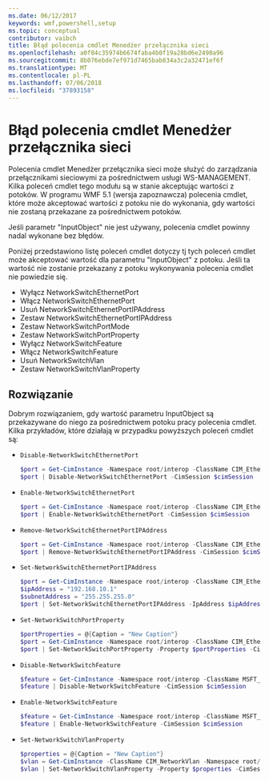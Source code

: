 ```yaml
---
ms.date: 06/12/2017
keywords: wmf,powershell,setup
ms.topic: conceptual
contributor: vaibch
title: Błąd polecenia cmdlet Menedżer przełącznika sieci
ms.openlocfilehash: a0f84c35974b6674faba4b0f19a28bd6e2490a96
ms.sourcegitcommit: 8b076ebde7ef971d7465bab834a3c2a32471ef6f
ms.translationtype: MT
ms.contentlocale: pl-PL
ms.lasthandoff: 07/06/2018
ms.locfileid: "37893158"
---
```

# <a name="network-switch-manager-cmdlets-failure"></a>Błąd polecenia cmdlet Menedżer przełącznika sieci

Polecenia cmdlet Menedżer przełącznika sieci może służyć do zarządzania przełącznikami sieciowymi za pośrednictwem usługi WS-MANAGEMENT.
Kilka poleceń cmdlet tego modułu są w stanie akceptując wartości z potoków.
W programu WMF 5.1 (wersja zapoznawcza) polecenia cmdlet, które może akceptować wartości z potoku nie do wykonania, gdy wartości nie zostaną przekazane za pośrednictwem potoków.

Jeśli parametr "InputObject" nie jest używany, polecenia cmdlet powinny nadal wykonane bez błędów.

Poniżej przedstawiono listę poleceń cmdlet dotyczy tj tych poleceń cmdlet może akceptować wartość dla parametru "InputObject" z potoku.
Jeśli ta wartość nie zostanie przekazany z potoku wykonywania polecenia cmdlet nie powiedzie się.

- Wyłącz NetworkSwitchEthernetPort
- Włącz NetworkSwitchEthernetPort
- Usuń NetworkSwitchEthernetPortIPAddress
- Zestaw NetworkSwitchEthernetPortIPAddress
- Zestaw NetworkSwitchPortMode
- Zestaw NetworkSwitchPortProperty
- Wyłącz NetworkSwitchFeature
- Włącz NetworkSwitchFeature
- Usuń NetworkSwitchVlan
- Zestaw NetworkSwitchVlanProperty

## <a name="resolution"></a>Rozwiązanie

Dobrym rozwiązaniem, gdy wartość parametru InputObject są przekazywane do niego za pośrednictwem potoku pracy polecenia cmdlet. Kilka przykładów, które działają w przypadku powyższych poleceń cmdlet są:

- `Disable-NetworkSwitchEthernetPort`

  ```powershell
  $port = Get-CimInstance -Namespace root/interop -ClassName CIM_EthernetPort -CimSession $cimSession | Select-Object -First 1
  $port | Disable-NetworkSwitchEthernetPort -CimSession $cimSession
  ```

- `Enable-NetworkSwitchEthernetPort`

  ```powershell
  $port = Get-CimInstance -Namespace root/interop -ClassName CIM_EthernetPort -CimSession $cimSession | Select-Object -First 1
  $port | Enable-NetworkSwitchEthernetPort -CimSession $cimSession
  ```

- `Remove-NetworkSwitchEthernetPortIPAddress`

  ```powershell
  $port = Get-CimInstance -Namespace root/interop -ClassName CIM_EthernetPort -CimSession $cimSession | Select-Object -First 1
  $port | Remove-NetworkSwitchEthernetPortIPAddress -CimSession $cimSession
  ```

- `Set-NetworkSwitchEthernetPortIPAddress`

  ```powershell
  $port = Get-CimInstance -Namespace root/interop -ClassName CIM_EthernetPort -CimSession $cimSession | Select-Object -First 1
  $ipAddress = "192.168.10.1"
  $subnetAddress = "255.255.255.0"
  $port | Set-NetworkSwitchEthernetPortIPAddress -IpAddress $ipAddress -SubnetAddress $subnetAddress -CimSession $cimSession
  ```

- `Set-NetworkSwitchPortProperty`

  ```powershell
  $portProperties = @{Caption = "New Caption"}
  $port = Get-CimInstance -Namespace root/interop -ClassName CIM_EthernetPort -CimSession $cimSession | Select-Object -First 1
  $port | Set-NetworkSwitchPortProperty -Property $portProperties -CimSession $cimSession
  ```

- `Disable-NetworkSwitchFeature`

  ```powershell
  $feature = Get-CimInstance -Namespace root/interop -ClassName MSFT_Feature -CimSession $cimSession | Select-Object -First 1
  $feature | Disable-NetworkSwitchFeature -CimSession $cimSession
  ```

- `Enable-NetworkSwitchFeature`

  ```powershell
  $feature = Get-CimInstance -Namespace root/interop -ClassName MSFT_Feature -CimSession $cimSession | Select-Object -First 1
  $feature | Enable-NetworkSwitchFeature -CimSession $cimSession
  ```

- `Set-NetworkSwitchVlanProperty`

  ```powershell
  $properties = @{Caption = "New Caption"}
  $vlan = Get-CimInstance -ClassName CIM_NetworkVlan -Namespace root/interop -CimSession $cimSession | Select-Object -First 1
  $vlan | Set-NetworkSwitchVlanProperty -Property $properties -CimSession $cimSession
  ```